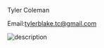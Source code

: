 Tyler Coleman


Email:tylerblake.tc@gmail.com

![description](https://user-images.githubusercontent.com/16784933/29846911-96cc260e-8cde-11e7-9a26-a0dc1744109a.png)
